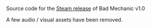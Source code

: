 Source code for the [Steam release](https://store.steampowered.com/app/2818660/Bad_Mechanic) of Bad Mechanic v1.0

A few audio / visual assets have been removed.